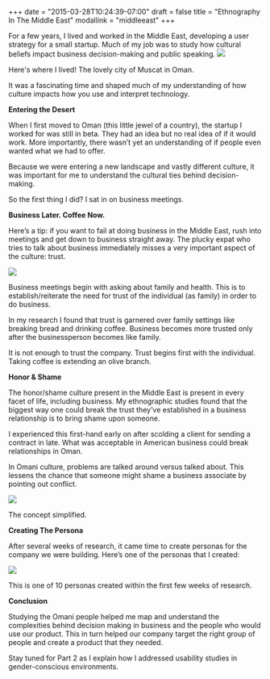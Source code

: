 +++date = "2015-03-28T10:24:39-07:00"draft = falsetitle = "Ethnography In The Middle East"modallink = "middleeast"+++For a few years, I lived and worked in the Middle East, developing a user strategy for a small startup. Much of my job was to study how cultural beliefs impact business decision-making and public speaking. <a href="/images/whereilived.png" data-lightbox="persona" data-title="Where I Lived"><img src="/images/whereilived.png"/></a><div class="image-caption">Here's where I lived! The lovely city of Muscat in Oman.</div>It was a fascinating time and shaped much of my understanding of how culture impacts how you use and interpret technology. **Entering the Desert**When I first moved to Oman (this little jewel of a country), the startup I worked for was still in beta. They had an idea but no real idea of if it would work. More importantly, there wasn’t yet an understanding of if people even wanted what we had to offer. Because we were entering a new landscape and vastly different culture, it was important for me to understand the cultural ties behind decision-making. So the first thing I did? I sat in on business meetings. **Business Later. Coffee Now.** Here’s a tip: if you want to fail at doing business in the Middle East, rush into meetings and get down to business straight away.  The plucky expat who tries to talk about business immediately misses a very important aspect of the culture: trust. <a href="/images/what.jpg" data-lightbox="persona" data-title="OmanPersona"><img src="/images/what.jpg"/></a><div class="image-caption">Business meetings begin with asking about family and health. This is to establish/reiterate the need for trust of the individual (as family) in order to do business.</div>In my research I found that trust is garnered over family settings like breaking bread and drinking coffee. Business becomes more trusted only after the businessperson becomes like family.It is not enough to trust the company. Trust begins first with the individual. Taking coffee is extending an olive branch.**Honor & Shame** The honor/shame culture present in the Middle East is present in every facet of life, including business. My ethnographic studies found that the biggest way one could break the trust they’ve established in a business relationship is to bring shame upon someone. I experienced this first-hand early on after scolding a client for sending a contract in late.  What was acceptable in American business could break relationships in Oman.In Omani culture, problems are talked around versus talked about. This lessens the chance that someone might shame a business associate by pointing out conflict. <a href="/images/problem.jpg" data-lightbox="persona" data-title="Problems"><img src="/images/problems.jpg"/></a><div class="image-caption">The concept simplified.</div>**Creating The Persona**After several weeks of research, it came time to create personas for the company we were building. Here’s one of the personas that I created:<a href="/images/Omanpersona.png" data-lightbox="persona" data-title="OmanPersona"><img src="/images/Omanpersona.png"/></a><div class="image-caption">This is one of 10 personas created within the first few weeks of research.</div>**Conclusion**Studying the Omani people helped me map and understand the complexities behind decision making in business and the people who would use our product. This in turn helped our company target the right group of people and create a product that they needed. Stay tuned for Part 2 as I explain how I addressed usability studies in gender-conscious environments. 